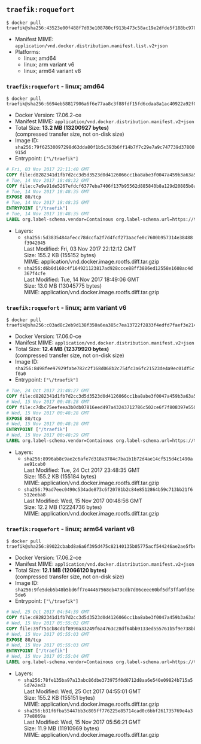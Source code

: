 ## `traefik:roquefort`

```console
$ docker pull traefik@sha256:43523e00f488f7d03e108780cf913b473c58ac19e2dfde5f188bc9707a854ce6
```

-	Manifest MIME: `application/vnd.docker.distribution.manifest.list.v2+json`
-	Platforms:
	-	linux; amd64
	-	linux; arm variant v6
	-	linux; arm64 variant v8

### `traefik:roquefort` - linux; amd64

```console
$ docker pull traefik@sha256:6694eb58817906a6f6e77aa8c3f88fdf15fd6cdaa8a1ac40922a92f0420cbee3
```

-	Docker Version: 17.06.2-ce
-	Manifest MIME: `application/vnd.docker.distribution.manifest.v2+json`
-	Total Size: **13.2 MB (13200927 bytes)**  
	(compressed transfer size, not on-disk size)
-	Image ID: `sha256:79f62530097298d63dda80f1b5c393b6ff14b7f7c29e7a9c747739d37800915d`
-	Entrypoint: `["\/traefik"]`

```dockerfile
# Fri, 03 Nov 2017 22:11:40 GMT
COPY file:d8282341d1fb7d2cc3d5d3523d0d4126066cc1ba8abe3f0047a459b3a63a5653 in /etc/ssl/certs/ 
# Tue, 14 Nov 2017 18:48:32 GMT
COPY file:c7e9a91de5267efdcf6377eba7406f137b95562d885840b8a129d20885b8a4b8 in / 
# Tue, 14 Nov 2017 18:48:35 GMT
EXPOSE 80/tcp
# Tue, 14 Nov 2017 18:48:35 GMT
ENTRYPOINT ["/traefik"]
# Tue, 14 Nov 2017 18:48:35 GMT
LABEL org.label-schema.vendor=Containous org.label-schema.url=https://traefik.io org.label-schema.name=Traefik org.label-schema.description=A modern reverse-proxy org.label-schema.version=v1.4.3 org.label-schema.docker.schema-version=1.0
```

-	Layers:
	-	`sha256:5d3835484afecc78dccfa2f7d4fcf273aacfe0c7600b957314e38488f3942045`  
		Last Modified: Fri, 03 Nov 2017 22:12:12 GMT  
		Size: 155.2 KB (155152 bytes)  
		MIME: application/vnd.docker.image.rootfs.diff.tar.gzip
	-	`sha256:d6b0d160c4f164921123817ad928ccce88ff3886ed12558e1608ac4d367f4cfe`  
		Last Modified: Tue, 14 Nov 2017 18:49:06 GMT  
		Size: 13.0 MB (13045775 bytes)  
		MIME: application/vnd.docker.image.rootfs.diff.tar.gzip

### `traefik:roquefort` - linux; arm variant v6

```console
$ docker pull traefik@sha256:c03ad8c2eb9d138f350a6ea385c7ea13722f2833f4edfd7faef3e2146f838516
```

-	Docker Version: 17.06.0-ce
-	Manifest MIME: `application/vnd.docker.distribution.manifest.v2+json`
-	Total Size: **12.4 MB (12379920 bytes)**  
	(compressed transfer size, not on-disk size)
-	Image ID: `sha256:8498fee97929fabe782c2f168d068b2c754fc3a6fc21523de4a9ec01df5cf0a0`
-	Entrypoint: `["\/traefik"]`

```dockerfile
# Tue, 24 Oct 2017 23:48:27 GMT
COPY file:d8282341d1fb7d2cc3d5d3523d0d4126066cc1ba8abe3f0047a459b3a63a5653 in /etc/ssl/certs/ 
# Wed, 15 Nov 2017 00:48:28 GMT
COPY file:c7dbc75eefeea3b0db07816eed497a43243712786c502ce6f7f808397e550781 in / 
# Wed, 15 Nov 2017 00:48:28 GMT
EXPOSE 80/tcp
# Wed, 15 Nov 2017 00:48:28 GMT
ENTRYPOINT ["/traefik"]
# Wed, 15 Nov 2017 00:48:29 GMT
LABEL org.label-schema.vendor=Containous org.label-schema.url=https://traefik.io org.label-schema.name=Traefik org.label-schema.description=A modern reverse-proxy org.label-schema.version=v1.4.3 org.label-schema.docker.schema-version=1.0
```

-	Layers:
	-	`sha256:8996ab8c9ae2c6afe7d318a3784c7ba1b1b72d4ae14cf515d4c1490aae91cab0`  
		Last Modified: Tue, 24 Oct 2017 23:48:35 GMT  
		Size: 155.2 KB (155184 bytes)  
		MIME: application/vnd.docker.image.rootfs.diff.tar.gzip
	-	`sha256:79ad7eec0490c534ade873c6f20781b2c84e8512864b59c713bb21f6512eeba8`  
		Last Modified: Wed, 15 Nov 2017 00:48:56 GMT  
		Size: 12.2 MB (12224736 bytes)  
		MIME: application/vnd.docker.image.rootfs.diff.tar.gzip

### `traefik:roquefort` - linux; arm64 variant v8

```console
$ docker pull traefik@sha256:89022cbabd8a6a6f395d475c82140135b05775acf544246ae2ae5fbe9dbf0884
```

-	Docker Version: 17.06.2-ce
-	Manifest MIME: `application/vnd.docker.distribution.manifest.v2+json`
-	Total Size: **12.1 MB (12066120 bytes)**  
	(compressed transfer size, not on-disk size)
-	Image ID: `sha256:9fe5deb5b48b5bd6ff7e44467568eb473cdb7d86ceee60bf5df3ffa0fd3e5de6`
-	Entrypoint: `["\/traefik"]`

```dockerfile
# Wed, 25 Oct 2017 04:54:39 GMT
COPY file:d8282341d1fb7d2cc3d5d3523d0d4126066cc1ba8abe3f0047a459b3a63a5653 in /etc/ssl/certs/ 
# Wed, 15 Nov 2017 05:55:02 GMT
COPY file:39f751cb8cd1f8990a33249f6a4763c28df64bb9133ed555761b5f9e738bbc29 in / 
# Wed, 15 Nov 2017 05:55:03 GMT
EXPOSE 80/tcp
# Wed, 15 Nov 2017 05:55:03 GMT
ENTRYPOINT ["/traefik"]
# Wed, 15 Nov 2017 05:55:04 GMT
LABEL org.label-schema.vendor=Containous org.label-schema.url=https://traefik.io org.label-schema.name=Traefik org.label-schema.description=A modern reverse-proxy org.label-schema.version=v1.4.3 org.label-schema.docker.schema-version=1.0
```

-	Layers:
	-	`sha256:78fe135ba97a13abc86dbe373975f0d0712d8aa6e540e09824b715a55d7e2ed3`  
		Last Modified: Wed, 25 Oct 2017 04:55:01 GMT  
		Size: 155.2 KB (155151 bytes)  
		MIME: application/vnd.docker.image.rootfs.diff.tar.gzip
	-	`sha256:b31f6fba55447bb3c805ff776225e85714cad0c6bbf261735769e4a377e8069a`  
		Last Modified: Wed, 15 Nov 2017 05:56:21 GMT  
		Size: 11.9 MB (11910969 bytes)  
		MIME: application/vnd.docker.image.rootfs.diff.tar.gzip
